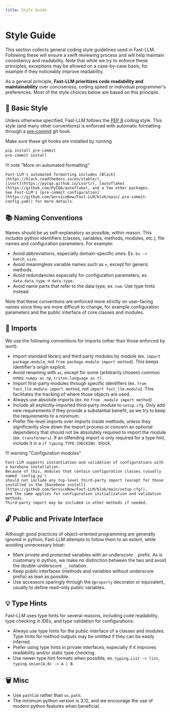 ```yaml
---
title: Style Guide
---
```


# Style Guide

This section collects general coding style guidelines used in Fast-LLM.
Following these will ensure a swift reviewing process and will help maintain consistency and readability.
Note that while we try to enforce these principles,
exceptions may be allowed on a case-by-case basis, for example if they noticeably improve readability.

As a general principle, **Fast-LLM prioritizes code readability and maintainability** over conciseness,
coding speed or individual programmer's preferences.
Most of the style choices below are based on this principle.

## 🎯 Basic Style

Unless otherwise specified, Fast-LLM follows the [PEP 8](https://peps.python.org/pep-0008/) coding style.
This style (and many other conventions) is enforced with automatic formatting through a [pre-commit](https://pre-commit.com/) git hook.

Make sure these git hooks are installed by running
```bash
pip install pre-commit
pre-commit install
```

!!! note "More on automated formatting"

    Fast-LLM's automated formatting includes [Black](https://black.readthedocs.io/en/stable/),
    [isort](https://pycqa.github.io/isort/), [autoflake](https://github.com/PyCQA/autoflake), and a few other packages.
    See Fast-LLM's [pre-commit configuration](https://github.com/ServiceNow/Fast-LLM/blob/main/.pre-commit-config.yaml) for more details.

## 📚 Naming Conventions

Names should be as self-explanatory as possible, within reason.
This includes python identifiers (classes, variables, methods, modules, etc.), file names and configuration parameters.
For example:

* Avoid abbreviations, especially domain-specific ones. Ex. `bs -> batch_size`.
* Avoid meaningless variable names such as `x`, except for generic methods.
* Avoid redundancies especially for configuration parameters, ex. `data.data_type` -> `data.type`.
* Avoid name parts that refer to the data type, ex. `num`. Use type hints instead.

Note that these conventions are enforced more strictly on user-facing names since they are more difficult to change,
for example configuration parameters and the public interface of core classes and modules.

## 🛬 Imports

We use the following conventions for imports (other than those enforced by isort):

* Import standard library and third party modules by module (ex. `import package.module`, not `from package.module import method`).
This keeps identifier's origin explicit.
* Avoid renaming with `as`, except for some (arbitrarily chosen) common ones: `numpy as np`, `triton.language as tl`.
* Import first-party modules through specific identifiers (ex. `from fast_llm.module import method`, not `import fast_llm.module`). This facilitates the tracking of where those objects are used.
* Always use absolute imports (ex. no `from .module import method`)
* Include all explicitly-imported third-party module to `setup.cfg`.
Only add new requirements if they provide a substantial benefit,
as we try to keep the requirements to a minimum.
* Prefer file-level imports over imports inside methods, unless they significantly slow down the import process
or concern an optional dependency that should not be absolutely required to import the module (ex. `transformers`).
If an offending import is only required for a type hint, include it in a `if typing.TYPE_CHECKING:` block.

!!! warning "Configuration modules"

    Fast-LLM supports instantiation and validation of configurations with a barebone installation.
    Because of this, modules that contain configuration classes (usually named `config.py`)
    should not include any top-level third-party import (except for those installed in the [barebone install](https://github.com/ServiceNow/Fast-LLM/blob/main/setup.cfg)),
    and the same applies for configuration initialization and validation methods.
    Third-party import may be included in other methods if needed.

## 🔓 Public and Private Interface

Although good practices of object-oriented programming are generally ignored in python,
Fast-LLM attempts to follow them to an extent, while avoiding unnecessary bloat:

* Mark private and protected variables with an underscore `_` prefix.
As is customary in python, we make no distinction between the two and avoid the double-underscore `__` notation.
* Keep public interfaces (methods and variables without underscore prefix) as lean as possible.
* Use accessors sparingly through the `@property` decorator or equivalent,
usually to define read-only public variables.

## 💡 Type Hints

Fast-LLM uses type hints for several reasons, including code readability, type checking in IDEs,
and type validation for configurations:

* Always use type hints for the public interface of a classes and modules.
Type hints for method outputs may be omitted if they can be easily inferred.
* Prefer using type hints in private interfaces, especially if it improves readability and/or static type checking.
* Use newer type hint formats when possible, ex. `typing.List -> list`, `typing.Union(A,B) -> A | B`.

## 🗑️ Misc

* Use `pathlib` rather than `os.path`.
* The minimum python version is 3.12, and we encourage the use of modern python features when beneficial.
